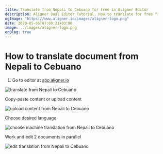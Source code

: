 ```yaml
---
title: Translate from Nepali to Cebuano for free in Aligner Editor
description: Aligner Dual Editor Tutorial. How to translate for free from Nepali to Cebuano. Aligner is multilingual document management platform. 
ogImage: "https://www.aligner.io/images/aligner-logo.png"
date: 2020-05-06T07:09:21+03:00
image: ../images/aligner-logo.png
onBlog: true
---
```


# How to translate document from Nepali to Cebuano

1. Go to editor at [app.aligner.io](https://app.aligner.io "Aligner App web page")

![translate from Nepali to Cebuano](../aligner-blank-editor.png "translate from Nepali to Cebuano")

Copy-paste content or upload content

![upload content from Nepali to Cebuano](../aligner-uploaded-document.png "upload content from Nepali to Cebuano")

Choose desired language

![choose machine translation from Nepali to Cebuano](../aligner-language-dropdown.png "choose machine translation from Nepali to Cebuano")

Work and edit 2 documents in parallel

![edit translation from Nepali to Cebuano](../aligner-double-sitded-editor.png "edit translation from Nepali to Cebuano")

